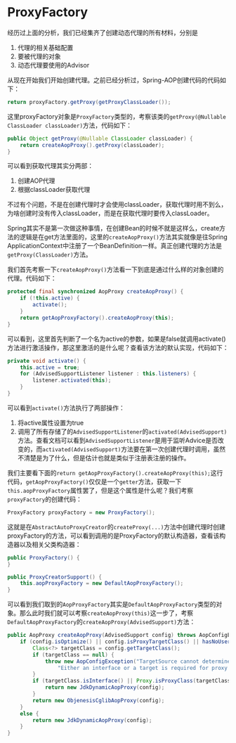 # ProxyFactory

经历过上面的分析，我们已经集齐了创建动态代理的所有材料，分别是

1. 代理的相关基础配置
2. 要被代理的对象
3. 动态代理要使用的Advisor

从现在开始我们开始创建代理。之前已经分析过，Spring-AOP创建代码的代码如下：

```java
return proxyFactory.getProxy(getProxyClassLoader());
```

这里proxyFactory对象是`ProxyFactory`类型的，考察该类的`getProxy(@Nullable ClassLoader classLoader)`方法，代码如下：

```java
public Object getProxy(@Nullable ClassLoader classLoader) {
    return createAopProxy().getProxy(classLoader);
}
```

可以看到获取代理其实分两部：

1. 创建AOP代理
2. 根据classLoader获取代理

不过有个问题，不是在创建代理时才会使用classLoader，获取代理时用不到么，为啥创建时没有传入classLoader，而是在获取代理时要传入classLoader。

Spring其实不是第一次做这种事情，在创建Bean的时候不就是这样么，create方法的逻辑是在get方法里面的，这里的`createAopProxy()`方法其实就像是往Spring ApplicationContext中注册了一个BeanDefinition一样。真正创建代理的方法是`getProxy(ClassLoader)`方法。

我们首先考察一下`createAopProxy()`方法看一下到底是通过什么样的对象创建的代理。代码如下：

```java
protected final synchronized AopProxy createAopProxy() {
    if (!this.active) {
        activate();
    }
    return getAopProxyFactory().createAopProxy(this);
}
```

可以看到，这里首先判断了一个名为active的参数，如果是false就调用activate()方法进行激活操作，那这里激活的是什么呢？查看该方法的默认实现，代码如下：

```java
private void activate() {
    this.active = true;
    for (AdvisedSupportListener listener : this.listeners) {
        listener.activated(this);
    }
}
```

可以看到`activate()`方法执行了两部操作：

1. 将active属性设置为true
2. 调用了所有存储了的`AdvisedSupportListener`的`activated(AdvisedSupport)`方法。查看文档可以看到`AdvisedSupportListener`是用于监听Advice是否改变的，而`activated(AdvisedSupport)`方法要在第一次创建代理时调用，虽然不清楚是为了什么，但是估计也就是类似于注册表注册的操作。

我们主要看下面的`return getAopProxyFactory().createAopProxy(this);`这行代码，`getAopProxyFactory()`仅仅是一个`getter`方法，获取一下`this.aopProxyFactory`属性罢了，但是这个属性是什么呢？我们考察`proxyFactory`的创建代码：

```java
ProxyFactory proxyFactory = new ProxyFactory();
```

这就是在`AbstractAutoProxyCreator`的`createProxy(...)`方法中创建代理时创建proxyFactory的方法，可以看到调用的是ProxyFactory的默认构造器，查看该构造器以及相关父类构造器：

```java
public ProxyFactory() {
}

public ProxyCreatorSupport() {
    this.aopProxyFactory = new DefaultAopProxyFactory();
}
```

可以看到我们取到的`AopProxyFactory`其实是`DefaultAopProxyFactory`类型的对象。那么此时我们就可以考察`createAopProxy(this)`这一步了，考察`DefaultAopProxyFactory`的`createAopProxy(AdvisedSupport)`方法：

```java
public AopProxy createAopProxy(AdvisedSupport config) throws AopConfigException {
    if (config.isOptimize() || config.isProxyTargetClass() || hasNoUserSuppliedProxyInterfaces(config)) {
        Class<?> targetClass = config.getTargetClass();
        if (targetClass == null) {
            throw new AopConfigException("TargetSource cannot determine target class: " +
                "Either an interface or a target is required for proxy creation.");
        }
        if (targetClass.isInterface() || Proxy.isProxyClass(targetClass)) {
            return new JdkDynamicAopProxy(config);
        }
        return new ObjenesisCglibAopProxy(config);
    }
    else {
        return new JdkDynamicAopProxy(config);
    }
}
```
